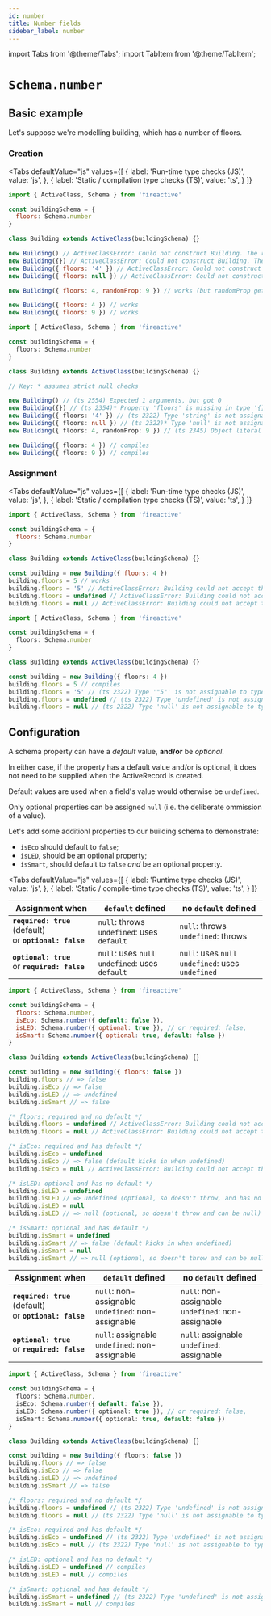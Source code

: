```yaml
---
id: number
title: Number fields
sidebar_label: number
---
```


import Tabs from '@theme/Tabs';
import TabItem from '@theme/TabItem';

# `Schema.number`

## Basic example
Let's suppose we're modelling building, which has a number of floors.

### Creation
<Tabs
  defaultValue="js"
  values={[
    { label: 'Run-time type checks (JS)', value: 'js', },
    { label: 'Static / compilation type checks (TS)', value: 'ts', }
  ]}
>
<TabItem value='js'>

```js
import { ActiveClass, Schema } from 'fireactive'

const buildingSchema = {
  floors: Schema.number
}

class Building extends ActiveClass(buildingSchema) {}

new Building() // ActiveClassError: Could not construct Building. The required property 'floors' is missing
new Building({}) // ActiveClassError: Could not construct Building. The required property 'floors' is missing
new Building({ floors: '4' }) // ActiveClassError: Could not construct Building. The property 'floors' is of the wrong type
new Building({ floors: null }) // ActiveClassError: Could not construct Building. The property 'floors' is of the wrong type

new Building({ floors: 4, randomProp: 9 }) // works (but randomProp gets ignored as it is not on the schema)

new Building({ floors: 4 }) // works
new Building({ floors: 9 }) // works
```

</TabItem>
<TabItem value='ts'>

```ts
import { ActiveClass, Schema } from 'fireactive'

const buildingSchema = {
  floors: Schema.number
}

class Building extends ActiveClass(buildingSchema) {}

// Key: * assumes strict null checks

new Building() // (ts 2554) Expected 1 arguments, but got 0
new Building({}) // (ts 2354)* Property 'floors' is missing in type '{}' but required in...
new Building({ floors: '4' }) // (ts 2322) Type 'string' is not assignable to type 'number'
new Building({ floors: null }) // (ts 2322)* Type 'null' is not assignable to type 'number'
new Building({ floors: 4, randomProp: 9 }) // (ts 2345) Object literal may only specify known properties, and 'randomProp' does not exist in type...

new Building({ floors: 4 }) // compiles
new Building({ floors: 9 }) // compiles
```

</TabItem>
</Tabs>

### Assignment
<Tabs
  defaultValue="js"
  values={[
    { label: 'Run-time type checks (JS)', value: 'js', },
    { label: 'Static / compilation type checks (TS)', value: 'ts', }
  ]}
>
<TabItem value='js'>

```js
import { ActiveClass, Schema } from 'fireactive'

const buildingSchema = {
  floors: Schema.number
}

class Building extends ActiveClass(buildingSchema) {}

const building = new Building({ floors: 4 })
building.floors = 5 // works
building.floors = '5' // ActiveClassError: Building could not accept the value "true" (string) at path 'floors'. The property 'floors' is of the wrong type
building.floors = undefined // ActiveClassError: Building could not accept the value undefined (undefined) at path 'floors'. The required property 'floors' is missing
building.floors = null // ActiveClassError: Building could not accept the value null (object) at path 'floors'. The property 'floors' is of the wrong type
```

</TabItem>
<TabItem value='ts'>

```ts
import { ActiveClass, Schema } from 'fireactive'

const buildingSchema = {
  floors: Schema.number
}

class Building extends ActiveClass(buildingSchema) {}

const building = new Building({ floors: 4 })
building.floors = 5 // compiles
building.floors = '5' // (ts 2322) Type '"5"' is not assignable to type 'number'
building.floors = undefined // (ts 2322) Type 'undefined' is not assignable to type 'number'
building.floors = null // (ts 2322) Type 'null' is not assignable to type 'number'
```

</TabItem>
</Tabs>

## Configuration
A schema property can have a *default* value, **and/or** be *optional*.

In either case, if the property has a default value and/or is optional, it does not need to be supplied when the ActiveRecord is created.

Default values are used when a field's value would otherwise be `undefined`.

Only optional properties can be assigned `null` (i.e. the deliberate ommission of a value).

Let's add some additionl properties to our building schema to demonstrate:
* `isEco` should default to `false`;
* `isLED`, should be an optional property;
* `isSmart`, should default to `false` *and* be an optional property.

<Tabs
  defaultValue="js"
  values={[
    { label: 'Runtime type checks (JS)', value: 'js', },
    { label: 'Static / compile-time type checks (TS)', value: 'ts', }
  ]}
>
<TabItem value='js'>

| Assignment when | `default` defined | no `default` defined |
|---|---|---|
| **`required: true`** (default) <br/> or **`optional: false`** | `null`: throws <br/> `undefined`: uses `default` | `null`: throws <br/> `undefined`: throws |
| **`optional: true`** <br/> or **`required: false`** | `null`: uses `null` <br/> `undefined`: uses `default` | `null`: uses `null` <br /> `undefined`: uses `undefined` |

```js
import { ActiveClass, Schema } from 'fireactive'

const buildingSchema = {
  floors: Schema.number,
  isEco: Schema.number({ default: false }),
  isLED: Schema.number({ optional: true }), // or required: false,
  isSmart: Schema.number({ optional: true, default: false })
}

class Building extends ActiveClass(buildingSchema) {}

const building = new Building({ floors: false })
building.floors // => false
building.isEco // => false
building.isLED // => undefined
building.isSmart // => false

/* floors: required and no default */
building.floors = undefined // ActiveClassError: Building could not accept the value undefined (undefined) at path 'floors'. The required property 'floors' is missing
building.floors = null // ActiveClassError: Building could not accept the value null (object) at path 'floors'. The property 'floors' is of the wrong type

/* isEco: required and has default */
building.isEco = undefined
building.isEco // => false (default kicks in when undefined)
building.isEco = null // ActiveClassError: Building could not accept the value null (object) at path 'isEco'. The property 'isEco' is of the wrong type

/* isLED: optional and has no default */
building.isLED = undefined
building.isLED // => undefined (optional, so doesn't throw, and has no default to kick in)
building.isLED = null
building.isLED // => null (optional, so doesn't throw and can be null)

/* isSmart: optional and has default */
building.isSmart = undefined
building.isSmart // => false (default kicks in when undefined)
building.isSmart = null
building.isSmart // => null (optional, so doesn't throw and can be null)
```

</TabItem>
<TabItem value='ts'>

| Assignment when | `default` defined | no `default` defined |
|---|---|---|
| **`required: true`** (default) <br/> or **`optional: false`** | `null`: non-assignable <br/> `undefined`: non-assignable | `null`: non-assignable <br/> `undefined`: non-assignable |
| **`optional: true`** <br/> or **`required: false`** | `null`: assignable <br/> `undefined`: non-assignable | `null`: assignable <br /> `undefined`: assignable |

```ts
import { ActiveClass, Schema } from 'fireactive'

const buildingSchema = {
  floors: Schema.number,
  isEco: Schema.number({ default: false }),
  isLED: Schema.number({ optional: true }), // or required: false,
  isSmart: Schema.number({ optional: true, default: false })
}

class Building extends ActiveClass(buildingSchema) {}

const building = new Building({ floors: false })
building.floors // => false
building.isEco // => false
building.isLED // => undefined
building.isSmart // => false

/* floors: required and no default */
building.floors = undefined // (ts 2322) Type 'undefined' is not assignable to type 'number'
building.floors = null // (ts 2322) Type 'null' is not assignable to type 'number'

/* isEco: required and has default */
building.isEco = undefined // (ts 2322) Type 'undefined' is not assignable to type 'number'
building.isEco = null // (ts 2322) Type 'null' is not assignable to type 'number'

/* isLED: optional and has no default */
building.isLED = undefined // compiles
building.isLED = null // compiles

/* isSmart: optional and has default */
building.isSmart = undefined // (ts 2322) Type 'undefined' is not assignable to type 'number | null'
building.isSmart = null // compiles
```

</TabItem>
</Tabs>